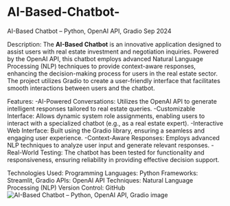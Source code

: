 # AI-Based-Chatbot-
AI-Based Chatbot – Python, OpenAI API, Gradio Sep 2024

Description:
The **AI-Based Chatbot** is an innovative application designed to assist users with real estate investment and negotiation inquiries. Powered by the OpenAI API, this chatbot employs advanced Natural Language Processing (NLP) techniques to provide context-aware responses, enhancing the decision-making process for users in the real estate sector. The project utilizes Gradio to create a user-friendly interface that facilitates smooth interactions between users and the chatbot.

Features:
-AI-Powered Conversations: Utilizes the OpenAI API to generate intelligent responses tailored to real estate queries.
-Customizable Interface: Allows dynamic system role assignments, enabling users to interact with a specialized chatbot (e.g., as a real estate expert).
-Interactive Web Interface: Built using the Gradio library, ensuring a seamless and engaging user experience.
-Context-Aware Responses: Employs advanced NLP techniques to analyze user input and generate relevant responses.
-Real-World Testing: The chatbot has been tested for functionality and responsiveness, ensuring reliability in providing effective decision support.

Technologies Used:
Programming Languages: Python
Frameworks: Streamlit, Gradio
APIs: OpenAI API
Techniques: Natural Language Processing (NLP)
Version Control: GitHub
![AI-Based Chatbot – Python, OpenAI API, Gradio image](https://github.com/user-attachments/assets/94a1896a-8c5a-4d5f-a4c7-b7f301501c2b)

